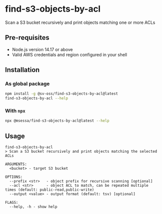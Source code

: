 # find-s3-objects-by-acl
Scan a S3 bucket recursively and print objects matching one or more ACLs

## Pre-requisites
- Node.js version 14.17 or above
- Valid AWS credentials and region configured in your shell

## Installation
### As global package
```bash
npm install -g @sv-oss/find-s3-objects-by-acl@latest
find-s3-objects-by-acl --help
```

### With `npx`
```bash
npx @msessa/find-s3-objects-by-acl@latest --help
```


## Usage
```
find-s3-objects-by-acl
> Scan a S3 bucket recursively and print objects matching the selected ACLs

ARGUMENTS:
  <bucket> - target S3 bucket

OPTIONS:
  --prefix <str>   - object prefix for recursive scanning [optional]
  --acl <str>      - object ACL to match, can be repeated multiple times (default: public-read,public-write)
  --output <value> - output format (default: tsv) [optional]

FLAGS:
  --help, -h - show help
```
